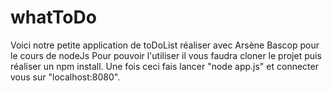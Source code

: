 # whatToDo

Voici notre petite application de toDoList réaliser avec Arsène Bascop pour le cours de nodeJs
Pour pouvoir l'utiliser il vous faudra cloner le projet puis réaliser un npm install.
Une fois ceci fais lancer "node app.js" et connecter vous sur "localhost:8080".
